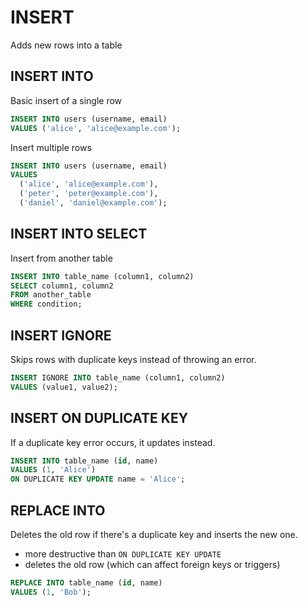 # INSERT

Adds new rows into a table

## INSERT INTO

Basic insert of a single row

```sql
INSERT INTO users (username, email)
VALUES ('alice', 'alice@example.com');
```

Insert multiple rows

```sql
INSERT INTO users (username, email)
VALUES
  ('alice', 'alice@example.com'),
  ('peter', 'peter@example.com'),
  ('daniel', 'daniel@example.com');
```

## INSERT INTO SELECT

Insert from another table

```sql
INSERT INTO table_name (column1, column2)
SELECT column1, column2
FROM another_table
WHERE condition;
```

## INSERT IGNORE

Skips rows with duplicate keys instead of throwing an error.

```sql
INSERT IGNORE INTO table_name (column1, column2)
VALUES (value1, value2);
```

## INSERT ON DUPLICATE KEY

If a duplicate key error occurs, it updates instead.

```sql
INSERT INTO table_name (id, name)
VALUES (1, 'Alice')
ON DUPLICATE KEY UPDATE name = 'Alice';
```

## REPLACE INTO

Deletes the old row if there's a duplicate key and inserts the new one.

- more destructive than `ON DUPLICATE KEY UPDATE`
- deletes the old row (which can affect foreign keys or triggers)

```sql
REPLACE INTO table_name (id, name)
VALUES (1, 'Bob');
```
